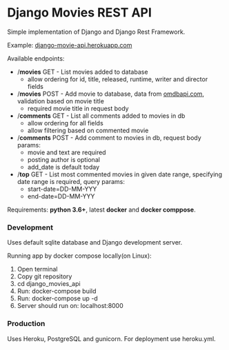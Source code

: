 # Django Movies REST API

Simple implementation of Django and Django Rest Framework. 

Example: [django-movie-api.herokuapp.com](https://django-movie-api.herokuapp.com/)

Available endpoints: 
- /**movies** GET - List movies added to database
    * allow ordering for id, title, released, runtime, writer and director fields
- /**movies** POST - Add movie to database, data from [omdbapi.com](http://www.omdbapi.com/), validation based on movie title
    * required movie title in request body
- /**comments** GET - List all comments added to movies in db
    * allow ordering for all fields 
    * allow filtering based on commented movie
- /**comments** POST - Add comment to movies in db, request body params:
    * movie and text are required
    * posting author is optional
    * add_date is default today
 - /**top** GET - List most commented movies in given date range,
    specifying date range is required,
    query params: 
    * start-date=DD-MM-YYY
    * end-date=DD-MM-YYY

Requirements: **python 3.6+**, latest **docker** and **docker comppose**.

### Development

Uses default sqlite database and Django development server.

Running app by docker compose locally(on Linux):
1. Open terminal
2. Copy git repository
3. cd django_movies_api
4. Run: docker-compose build
5. Run: docker-compose up -d
6. Server should run on: localhost:8000

### Production

Uses Heroku, PostgreSQL and gunicorn.
For deployment use heroku.yml. 
